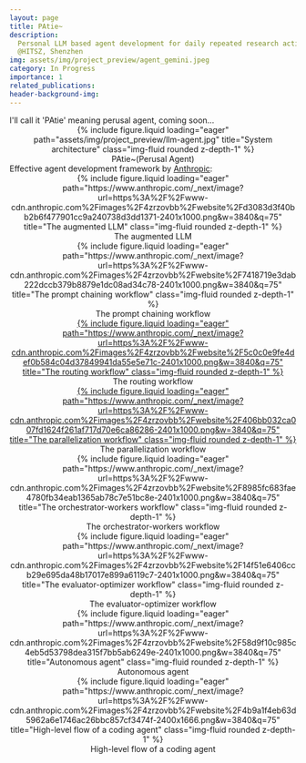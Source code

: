 ```yaml
---
layout: page
title: PAtie~
description:
  Personal LLM based agent development for daily repeated research activities such as paper reading.
  @HITSZ, Shenzhen
img: assets/img/project_preview/agent_gemini.jpeg
category: In Progress
importance: 1
related_publications:
header-background-img:
---
```


<div style="text-align: justify;">
I'll call it 'PAtie' meaning perusal agent, coming soon...
</div>

<div class="row">
    <div class="col-sm-2 mt-md-0"></div>
    <div class="col-sm-8 mt-md-0" style="text-align: center;">
        <div style="margin: auto;">
            {% include figure.liquid loading="eager" path="assets/img/project_preview/llm-agent.jpg" title="System architecture" class="img-fluid rounded z-depth-1" %}
        </div>
        <div class="caption">PAtie~(Perusal Agent)</div>
    </div>
    <div class="col-sm-2 mt-md-0"></div>
</div>

<div style="text-align: justify;">
Effective agent development framework by <a href="https://www.anthropic.com/engineering/building-effective-agents">Anthropic</a>:
</div>

<div class="row">
    <div class="col-sm-6 mt-3 mt-md-0">
        <div style="text-align: center;">
            {% include figure.liquid loading="eager" path="https://www.anthropic.com/_next/image?url=https%3A%2F%2Fwww-cdn.anthropic.com%2Fimages%2F4zrzovbb%2Fwebsite%2Fd3083d3f40bb2b6f477901cc9a240738d3dd1371-2401x1000.png&w=3840&q=75" title="The augmented LLM" class="img-fluid rounded z-depth-1" %}
            <div class="caption">The augmented LLM</div>
        </div>
    </div>
    <div class="col-sm-6 mt-3 mt-md-0">
        <div style="text-align: center;">
            {% include figure.liquid loading="eager" path="https://www.anthropic.com/_next/image?url=https%3A%2F%2Fwww-cdn.anthropic.com%2Fimages%2F4zrzovbb%2Fwebsite%2F7418719e3dab222dccb379b8879e1dc08ad34c78-2401x1000.png&w=3840&q=75" title="The prompt chaining workflow" class="img-fluid rounded z-depth-1" %}
            <div class="caption">The prompt chaining workflow</div>
        </div>
    </div>
</div>

<div class="row">
    <div class="col-sm-6 mt-3 mt-md-0">
        <div style="text-align: center;">
            <a href="https://www.anthropic.com/engineering/building-effective-agents" target="_blank">
                {% include figure.liquid loading="eager" path="https://www.anthropic.com/_next/image?url=https%3A%2F%2Fwww-cdn.anthropic.com%2Fimages%2F4zrzovbb%2Fwebsite%2F5c0c0e9fe4def0b584c04d37849941da55e5e71c-2401x1000.png&w=3840&q=75" title="The routing workflow" class="img-fluid rounded z-depth-1" %}
            </a>
            <div class="caption">The routing workflow</div>
        </div>
    </div>
    <div class="col-sm-6 mt-3 mt-md-0">
        <div style="text-align: center;">
            <a href="https://www.anthropic.com/engineering/building-effective-agents" target="_blank">
                {% include figure.liquid loading="eager" path="https://www.anthropic.com/_next/image?url=https%3A%2F%2Fwww-cdn.anthropic.com%2Fimages%2F4zrzovbb%2Fwebsite%2F406bb032ca007fd1624f261af717d70e6ca86286-2401x1000.png&w=3840&q=75" title="The parallelization workflow" class="img-fluid rounded z-depth-1" %}
            </a>
            <div class="caption">The parallelization workflow</div>
        </div>
    </div>
</div>

<div class="row">
    <div class="col-sm-6 mt-3 mt-md-0">
        <div style="text-align: center;">
            {% include figure.liquid loading="eager" path="https://www.anthropic.com/_next/image?url=https%3A%2F%2Fwww-cdn.anthropic.com%2Fimages%2F4zrzovbb%2Fwebsite%2F8985fc683fae4780fb34eab1365ab78c7e51bc8e-2401x1000.png&w=3840&q=75" title="The orchestrator-workers workflow" class="img-fluid rounded z-depth-1" %}
            <div class="caption">The orchestrator-workers workflow</div>
        </div>
    </div>
    <div class="col-sm-6 mt-3 mt-md-0">
        <div style="text-align: center;">
            {% include figure.liquid loading="eager" path="https://www.anthropic.com/_next/image?url=https%3A%2F%2Fwww-cdn.anthropic.com%2Fimages%2F4zrzovbb%2Fwebsite%2F14f51e6406ccb29e695da48b17017e899a6119c7-2401x1000.png&w=3840&q=75" title="The evaluator-optimizer workflow" class="img-fluid rounded z-depth-1" %}
            <div class="caption">The evaluator-optimizer workflow</div>
        </div>
    </div>
</div>

<div class="row">
    <div class="col-sm-6 mt-3 mt-md-0">
        <div style="text-align: center;">
            {% include figure.liquid loading="eager" path="https://www.anthropic.com/_next/image?url=https%3A%2F%2Fwww-cdn.anthropic.com%2Fimages%2F4zrzovbb%2Fwebsite%2F58d9f10c985c4eb5d53798dea315f7bb5ab6249e-2401x1000.png&w=3840&q=75" title="Autonomous agent" class="img-fluid rounded z-depth-1" %}
            <div class="caption">Autonomous agent</div>
        </div>
    </div>
    <div class="col-sm-6 mt-3 mt-md-0">
        <div style="text-align: center;">
            {% include figure.liquid loading="eager" path="https://www.anthropic.com/_next/image?url=https%3A%2F%2Fwww-cdn.anthropic.com%2Fimages%2F4zrzovbb%2Fwebsite%2F4b9a1f4eb63d5962a6e1746ac26bbc857cf3474f-2400x1666.png&w=3840&q=75" title="High-level flow of a coding agent" class="img-fluid rounded z-depth-1" %}
            <div class="caption">High-level flow of a coding agent</div>
        </div>
    </div>
</div>
